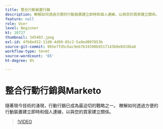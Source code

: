 ```yaml
---
title: 整合行動裝置行銷
description: 瞭解如何透過方便的行動裝置建立即時和個人連線，以與您的買家建立關係。
feature: null
role: User
level: Beginner
kt: 10727
thumbnail: 345403.jpeg
exl-id: 4fb8e452-11d0-4d89-85c2-5a9ed097853b
source-git-commit: 965e7fd5cbac9eb7b34398b9317143b0e8418ba6
workflow-type: tm+mt
source-wordcount: '65'
ht-degree: 0%

---
```


# 整合行動行銷與Marketo

隨著現今技術的湧現，行動行銷已成為最迫切的戰略之一。 瞭解如何透過方便的行動裝置建立即時和個人連線，以與您的買家建立關係。

>[!VIDEO](https://video.tv.adobe.com/v/345403/?quality=12&learn=on)
